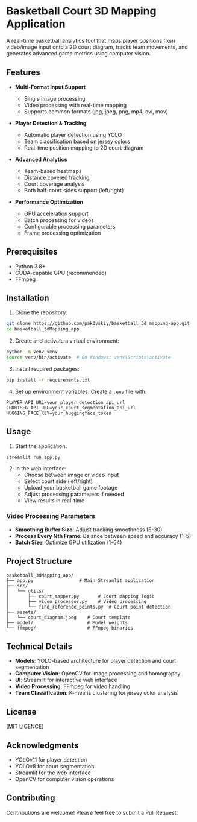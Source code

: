 # Basketball Court 3D Mapping Application

A real-time basketball analytics tool that maps player positions from video/image input onto a 2D court diagram, tracks team movements, and generates advanced game metrics using computer vision.

## Features

- **Multi-Format Input Support**
  - Single image processing
  - Video processing with real-time mapping
  - Supports common formats (jpg, jpeg, png, mp4, avi, mov)

- **Player Detection & Tracking**
  - Automatic player detection using YOLO
  - Team classification based on jersey colors
  - Real-time position mapping to 2D court diagram

- **Advanced Analytics**
  - Team-based heatmaps
  - Distance covered tracking
  - Court coverage analysis
  - Both half-court sides support (left/right)

- **Performance Optimization**
  - GPU acceleration support
  - Batch processing for videos
  - Configurable processing parameters
  - Frame processing optimization

## Prerequisites

- Python 3.8+
- CUDA-capable GPU (recommended)
- FFmpeg

## Installation

1. Clone the repository:
```bash
git clone https://github.com/pak0vskiy/basketball_3d_mapping-app.git
cd basketball_3dMapping_app
```

2. Create and activate a virtual environment:
```bash
python -m venv venv
source venv/bin/activate  # On Windows: venv\Scripts\activate
```

3. Install required packages:
```bash
pip install -r requirements.txt
```

4. Set up environment variables:
Create a `.env` file with:
```env
PLAYER_API_URL=your_player_detection_api_url
COURTSEG_API_URL=your_court_segmentation_api_url
HUGGING_FACE_KEY=your_huggingface_token
```

## Usage

1. Start the application:
```bash
streamlit run app.py
```

2. In the web interface:
   - Choose between image or video input
   - Select court side (left/right)
   - Upload your basketball game footage
   - Adjust processing parameters if needed
   - View results in real-time

### Video Processing Parameters

- **Smoothing Buffer Size**: Adjust tracking smoothness (5-30)
- **Process Every Nth Frame**: Balance between speed and accuracy (1-5)
- **Batch Size**: Optimize GPU utilization (1-64)

## Project Structure

```
basketball_3dMapping_app/
├── app.py                 # Main Streamlit application
├── src/
│   └── utils/
│       ├── court_mapper.py       # Court mapping logic
│       ├── video_processor.py    # Video processing
│       └── find_reference_points.py  # Court point detection
├── assets/
│   └── court_diagram.jpeg    # Court template
├── model/                    # Model weights
└── ffmpeg/                   # FFmpeg binaries
```

## Technical Details

- **Models**: YOLO-based architecture for player detection and court segmentation
- **Computer Vision**: OpenCV for image processing and homography
- **UI**: Streamlit for interactive web interface
- **Video Processing**: FFmpeg for video handling
- **Team Classification**: K-means clustering for jersey color analysis

## License

[MIT LICENCE]

## Acknowledgments

- YOLOv11 for player detection
- YOLOv8 for court segmentation
- Streamlit for the web interface
- OpenCV for computer vision operations

## Contributing

Contributions are welcome! Please feel free to submit a Pull Request.